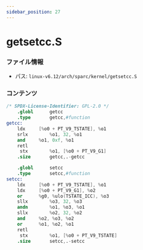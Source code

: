 ```yaml
---
sidebar_position: 27
---
```

# getsetcc.S

### ファイル情報

- パス: `linux-v6.12/arch/sparc/kernel/getsetcc.S`

### コンテンツ

```S
/* SPDX-License-Identifier: GPL-2.0 */
	.globl		getcc
	.type		getcc,#function
getcc:
	ldx		[%o0 + PT_V9_TSTATE], %o1
	srlx		%o1, 32, %o1
	and		%o1, 0xf, %o1
	retl
	 stx		%o1, [%o0 + PT_V9_G1]
	.size		getcc,.-getcc

	.globl		setcc
	.type		setcc,#function
setcc:
	ldx		[%o0 + PT_V9_TSTATE], %o1
	ldx		[%o0 + PT_V9_G1], %o2
	or		%g0, %ulo(TSTATE_ICC), %o3
	sllx		%o3, 32, %o3
	andn		%o1, %o3, %o1
	sllx		%o2, 32, %o2
	and		%o2, %o3, %o2
	or		%o1, %o2, %o1
	retl
	 stx		%o1, [%o0 + PT_V9_TSTATE]
	.size		setcc,.-setcc

```
